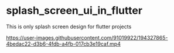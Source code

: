 # splash_screen_ui_in_flutter
 This is only splash screen design for flutter projects


https://user-images.githubusercontent.com/91019922/194327865-4bedac22-d3b6-4fdb-a4fb-017cb3e19caf.mp4

